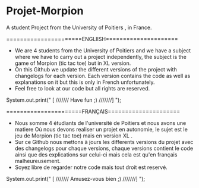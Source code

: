 # Projet-Morpion
A student Project from the University of Poitiers , in France.


======================ENGLIISH=====================
* We are 4 students from the University of Poitiers and we have a subject where we have to carry out a project independently, 
  the subject is the game of Morpion (tic tac toe) but in XL version.
* On this Github we update the different versions of the project with changelogs for each version. Each version contains 
  the code as well as explanations on it but this is only in French unfortunately.
* Feel free to look at our code but all rights are reserved. 

System.out.print(" [ ///////  Have fun ;) ///////] ");



======================FRANÇAIS=====================
* Nous somme 4 étudiants de l'université de Poitiers et nous avons une matiere Où nous devons realiser un projet en autonomie, 
  le sujet est le jeu de Morpion (tic tac toe) mais en version XL . 
* Sur ce Github nous mettons à jours les differents versions du projet avec des changelogs pour chaque versions, chaque versions 
  contient le code ainsi que des explications sur celui-ci mais cela est qu'en français malheureusement.
* Soyez libre de regarder notre code mais tout droit est reservé. 

System.out.print(" [ /////// Amusez-vous bien ;) ///////] ");
